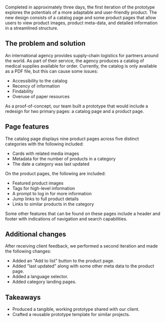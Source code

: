Completed in approximately three days, the first iteration of the prototype explores the potentials of a more adaptable and user-friendly product. The new design consists of a catalog page and some product pages that allow users to view product images, product meta-data, and detailed information in a streamlined structure.
 
## The problem and solution

An international agency provides supply-chain logistics for partners around the world. As part of their service, the agency produces a catalog of medical supplies available for order. Currently, the catalog is only available as a PDF file, but this can cause some issues:

- Accessibility to the catalog
- Recency of information 
- Findability 
- Overuse of paper resources



As a proof-of-concept, our team built a prototype that would include a redesign for two primary pages: a catalog page and a product page.

## Page features

The catalog page displays nine product pages across five distinct categories with the following included:

- Cards with related media images
- Metadata for the number of products in a category
- The date a category was last updated 

On the product pages, the following are included:

- Featured product images
- Tags for high-level information 
- A prompt to log in for more information
- Jump links to full product details
- Links to similar products in the category

Some other features that can be found on these pages include a header and footer with indications of navigation and search capabilities.

## Additional changes

After receiving client feedback, we performed a second iteration and made the following changes:

- Added an "Add to list" button to the product page.
- Added "last updated" along with some other meta data to the product page. 
- Added a language selector.
- Added category landing pages.

## Takeaways

- Produced a tangible, working prototype shared with our client.
- Crafted a reusable prototype template for similar projects.
